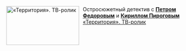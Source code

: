 <!--2025-01-22 11:45:19-->
<div class="yb">
  <div class="rss smaller1 kino_kino"><a href="https://www.kino-teatr.ru/video/45662/" title="«Территория». ТВ-ролик"><img src="https://www.kino-teatr.ru/video/2/6/45662/poster.jpg" width="196" height="105" align="left" hspace="5" style="margin: 0px 10px 0px 5px" alt="«Территория». ТВ-ролик"/></a>Остросюжетный детектив с <a href=https://www.kino-teatr.ru/kino/acter/m/ros/4477/bio/ target=_blank><strong>Петром Федоровым</strong></a> и <a href=https://www.kino-teatr.ru/kino/acter/m/ros/3353/bio/ target=_blank><strong>Кириллом Пироговым</strong></a> <br><a class="light" href="https://www.kino-teatr.ru/video/45662/">«Территория». ТВ-ролик</a></div>
</div>
